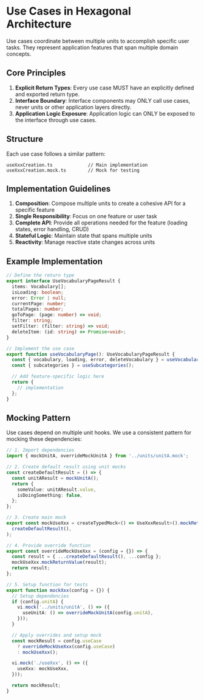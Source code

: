 # Use Cases in Hexagonal Architecture

Use cases coordinate between multiple units to accomplish specific user tasks. They represent application features that span multiple domain concepts.

## Core Principles

1. **Explicit Return Types**: Every use case MUST have an explicitly defined and exported return type.
2. **Interface Boundary**: Interface components may ONLY call use cases, never units or other application layers directly.
3. **Application Logic Exposure**: Application logic can ONLY be exposed to the interface through use cases.

## Structure

Each use case follows a similar pattern:

```
useXxxCreation.ts             // Main implementation
useXxxCreation.mock.ts        // Mock for testing
```

## Implementation Guidelines

1. **Composition**: Compose multiple units to create a cohesive API for a specific feature
2. **Single Responsibility**: Focus on one feature or user task
3. **Complete API**: Provide all operations needed for the feature (loading states, error handling, CRUD)
4. **Stateful Logic**: Maintain state that spans multiple units
5. **Reactivity**: Manage reactive state changes across units

## Example Implementation

```typescript
// Define the return type
export interface UseVocabularyPageResult {
  items: Vocabulary[];
  isLoading: boolean;
  error: Error | null;
  currentPage: number;
  totalPages: number;
  goToPage: (page: number) => void;
  filter: string;
  setFilter: (filter: string) => void;
  deleteItem: (id: string) => Promise<void>;
}

// Implement the use case
export function useVocabularyPage(): UseVocabularyPageResult {
  const { vocabulary, loading, error, deleteVocabulary } = useVocabulary();
  const { subcategories } = useSubcategories();

  // Add feature-specific logic here
  return {
    // implementation
  };
}
```

## Mocking Pattern

Use cases depend on multiple unit hooks. We use a consistent pattern for mocking these dependencies:

```typescript
// 1. Import dependencies
import { mockUnitA, overrideMockUnitA } from '../units/unitA.mock';

// 2. Create default result using unit mocks
const createDefaultResult = () => {
  const unitAResult = mockUnitA();
  return {
    someValue: unitAResult.value,
    isDoingSomething: false,
  };
};

// 3. Create main mock
export const mockUseXxx = createTypedMock<() => UseXxxResult>().mockReturnValue(
  createDefaultResult(),
);

// 4. Provide override function
export const overrideMockUseXxx = (config = {}) => {
  const result = { ...createDefaultResult(), ...config };
  mockUseXxx.mockReturnValue(result);
  return result;
};

// 5. Setup function for tests
export function mockXxx(config = {}) {
  // Setup dependencies
  if (config.unitA) {
    vi.mock('../units/unitA', () => ({
      useUnitA: () => overrideMockUnitA(config.unitA),
    }));
  }

  // Apply overrides and setup mock
  const mockResult = config.useCase
    ? overrideMockUseXxx(config.useCase)
    : mockUseXxx();

  vi.mock('./useXxx', () => ({
    useXxx: mockUseXxx,
  }));

  return mockResult;
}
```
